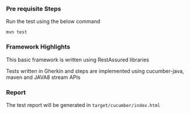 ### Pre requisite Steps

Run the test using the below command
```
mvn test

```

### Framework Highlights
This basic framework is written using RestAssured libraries

Tests written in Gherkin and steps are implemented using cucumber-java, maven and JAVA8 stream APIs

### Report
The test report will be generated in ```target/cucumber/index.html```
